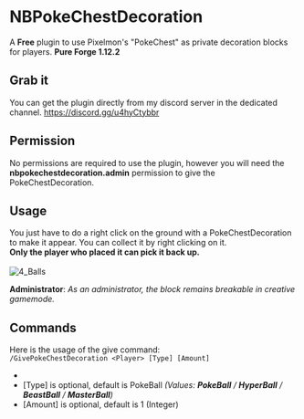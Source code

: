# NBPokeChestDecoration
A **Free** plugin to use Pixelmon's "PokeChest" as private decoration blocks for players. **Pure Forge 1.12.2**

## Grab it
You can get the plugin directly from my discord server in the dedicated channel.
https://discord.gg/u4hyCtybbr

## Permission
No permissions are required to use the plugin, however you will need the **nbpokechestdecoration.admin** permission to give the PokeChestDecoration.

## Usage
You just have to do a right click on the ground with a PokeChestDecoration to make it appear. You can collect it by right clicking on it. 
<br>**Only the player who placed it can pick it back up.**<br><br>
![4_Balls](https://user-images.githubusercontent.com/30299182/115439042-6d2f7280-a20e-11eb-8b35-5f10c7ce875c.jpg)

**Administrator**: *As an administrator, the block remains breakable in creative gamemode.*

## Commands
Here is the usage of the give command: <br>
``/GivePokeChestDecoration <Player> [Type] [Amount]``
- <Player>
- [Type] is optional, default is PokeBall *(Values: **PokeBall** / **HyperBall** / **BeastBall** / **MasterBall**)*
- [Amount] is optional, default is 1 (Integer)
